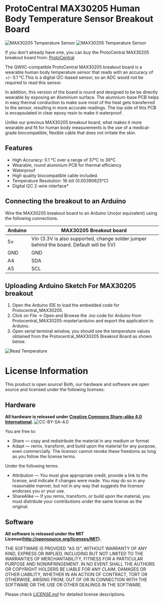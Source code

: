 

# ProtoCentral MAX30205 Human Body Temperature Sensor Breakout Board

![MAX30205 Temperature Sensor](docs/images/max30205_brk_0.jpg)
![MAX30205 Temperature Sensor](docs/images/max30205_brk_v2.jpg)

If you don't already have one, you can buy the ProtoCentral MAX30205 breakout board from: [ProtoCentral](https://www.protocentral.com/open-source-health/1395-protocentral-max30205-body-temperature-sensor-breakout-board.html)

The QWIIC-compatible ProtoCentral MAX30205 breakout board is a wearable human body temperature sensor that reads with an accuracy of +/- 0.1 °C.This is a digital I2C-based sensor, so an ADC would not be required to read this sensor.

In addition, this version of the board is round and designed to be be directly wearable by exposing an Aluminium surface. The alumnium-base PCB helps in easy thermal conduction to make sure most of the heat gets transferred to the sensor, resulting in more accurate readings. The top side of this PCB is encapsulated in clear epoxy resin to make it waterproof. 

Unlike our previous MAX30205 breakout board, what makes it more wearable and fit for human body measurements is the use of a medical-grade biocompatible, flexible cable that does not irritate the skin.

## Features

* High Accuracy: 0.1 °C over a range of 37°C to 39°C
* Wearable, round aluminium PCB for thermal efficiency
* Waterproof 
* High quality biocompatible cable included.
* Temperature Resolution: 16-bit (0.00390625°C)
* Digital I2C 2-wire interface*

## Connecting the breakout to an Arduino

Wire the MAX30205 breakout board to an Arduino Uno(or equivalent) using the following connections.

| Arduino | MAX30205 Breakout board
| ------- |  -------------
| 5v      |    Vin (3.3V is also supported, change solder jumper behind the board. Default will be 5V)
| GND     |  GND
| A4      |  SDA
| A5      |  SCL


##  Uploading Arduino Sketch For MAX30205 breakout

1.  Open the Arduino IDE to load the embedded code for Protocentral_MAX30205.
2.  Click on File -> Open and Browse the .ino code for Arduino from Protocentral_MAX30205-master\arduino and export the application to Arduino.
3. Open serial terminal window, you should see the temperature values obtained from the Protocentral_MAX30205 Breakout Board as shown below.

![Read Temperature](docs/images/output.png)

License Information
===================

This product is open source! Both, our hardware and software are open source and licensed under the following licenses:

Hardware
---------

**All hardware is released under [Creative Commons Share-alike 4.0 International](http://creativecommons.org/licenses/by-sa/4.0/).**
![CC-BY-SA-4.0](https://i.creativecommons.org/l/by-sa/4.0/88x31.png)

You are free to:

* Share — copy and redistribute the material in any medium or format
* Adapt — remix, transform, and build upon the material for any purpose, even commercially.
The licensor cannot revoke these freedoms as long as you follow the license terms.

Under the following terms:

* Attribution — You must give appropriate credit, provide a link to the license, and indicate if changes were made. You may do so in any reasonable manner, but not in any way that suggests the licensor endorses you or your use.
* ShareAlike — If you remix, transform, or build upon the material, you must distribute your contributions under the same license as the original.

Software
--------

**All software is released under the MIT License(http://opensource.org/licenses/MIT).**

THE SOFTWARE IS PROVIDED "AS IS", WITHOUT WARRANTY OF ANY KIND, EXPRESS OR IMPLIED, INCLUDING BUT NOT LIMITED TO THE WARRANTIES OF MERCHANTABILITY, FITNESS FOR A PARTICULAR PURPOSE AND NONINFRINGEMENT. IN NO EVENT SHALL THE AUTHORS OR COPYRIGHT HOLDERS BE LIABLE FOR ANY CLAIM, DAMAGES OR OTHER LIABILITY, WHETHER IN AN ACTION OF CONTRACT, TORT OR OTHERWISE, ARISING FROM, OUT OF OR IN CONNECTION WITH THE SOFTWARE OR THE USE OR OTHER DEALINGS IN THE SOFTWARE.


Please check [*LICENSE.md*](LICENSE.md) for detailed license descriptions.
 

